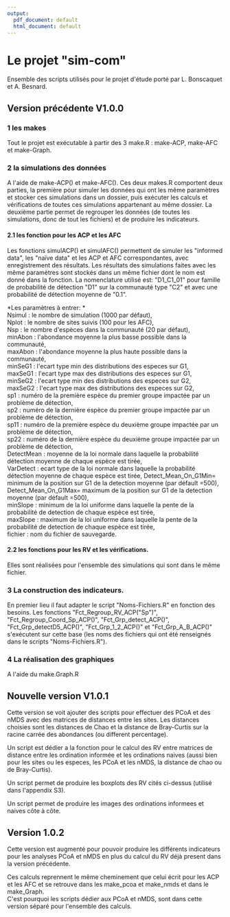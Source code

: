 ```yaml
---
output:
  pdf_document: default
  html_document: default
---
```

# Le projet "sim-com"
Ensemble des scripts utilisés pour le projet d'étude porté par L. Bonscaquet et A. Besnard.

## Version précédente V1.0.0
### 1 les makes  
Tout le projet est exécutable à partir des 3 make.R : make-ACP, make-AFC et make-Graph. 

### 2 la simulations des données
A l'aide de make-ACP() et make-AFC(). Ces deux makes.R comportent deux parties, la première pour simuler les données qui ont les même paramètres et stocker ces simulations dans un dossier, puis exécuter les calculs et vérifications de toutes ces simulations appartenant au même dossier. La deuxième partie permet de regrouper les données (de toutes les simulations, donc de tout les fichiers) et de produire les indicateurs.  

#### 2.1 les fonction pour les ACP et les AFC
Les fonctions simulACP() et simulAFC() permettent de simuler les "informed data", les "naïve data" et les ACP et AFC correspondantes, avec enregistrement des résultats.
Les résultats des simulations faites avec les même paramètres sont stockés dans un même fichier dont le nom est donné dans la fonction. La nomenclature utilisé est: "D1_C1_01" pour famille de probabilité de détection "D1" sur la communauté type "C2" et avec une probabilité de détection moyenne de "0.1".

*Les paramètres à entrer: *   
Nsimul : le nombre de simulation (1000 par défaut),  
Nplot : le nombre de sites suivis (100 pour les AFC),  
Nsp : le nombre d'espèces dans la communauté (20 par défaut),  
minAbon : l'abondance moyenne la plus basse possible dans la communauté,  
maxAbon : l'abondance moyenne la plus haute possible dans la communauté,  
minSeG1 : l'ecart type min des distributions des especes sur G1,  
maxSeG1 : l'ecart type max des distributions des especes sur G1,  
minSeG2 : l'ecart type min des distributions des especes sur G2,  
maxSeG2 : l'ecart type max des distributions des especes sur G2,  
sp1 : numéro de la première espèce du premier groupe impactée par un problème de détection,  
sp2 : numéro de la dernière espèce du premier groupe impactée par un problème de détection,  
sp11 : numéro de la première espèce du deuxième groupe impactée par un problème de détection,  
sp22 : numéro de la dernière espèce du deuxième groupe impactée par un problème de détection,   
DetectMean : moyenne de la loi normale dans laquelle la probabilité détection moyenne de chaque espèce est tirée,  
VarDetect : ecart type de la loi normale dans laquelle la probabilité détection moyenne de chaque espèce est tirée, 
Detect_Mean_On_G1Min= minimum de la position sur G1 de la detection moyenne (par défault =500), 
Detect_Mean_On_G1Max= maximum de la position sur G1 de la detection moyenne (par défault =500),  
minSlope : minimum de la loi uniforme dans laquelle la pente de la probabilité de detection de chaque espèce est tirée,   
maxSlope : maximum de la loi uniforme dans laquelle la pente de la probabilité de detection de chaque espèce est tirée,   
fichier : nom du fichier de sauvegarde.

#### 2.2 les fonctions pour les RV et les vérifications.
Elles sont réalisées pour l'ensemble des simulations qui sont dans le même fichier.

### 3 La construction des indicateurs.
En premier lieu il faut adapter le script "Noms-Fichiers.R" en fonction des besoins. Les fonctions "Fct_Regroup_RV_ACP("Sp")", "Fct_Regroup_Coord_Sp_ACP()", "Fct_Grp_detect_ACP()", "Fct_Grp_detectD5_ACP()", "Fct_Grp_1_2_ACP()" et "Fct_Grp_A_B_ACP()" s'exécutent sur cette base (les noms des fichiers qui ont été renseignés dans le scripts "Noms-Fichiers.R").
 
### 4 La réalisation des graphiques  
A l'aide du make.Graph.R

## Nouvelle version V1.0.1  
Cette version se voit ajouter des scripts pour effectuer des PCoA et des nMDS avec des matrices de distances entre les sites. Les distances choisies sont les distances de Chao et la distance de Bray-Curtis sur la racine carrée des abondances (ou different percentage).  

Un script est dédier a la fonction pour le calcul des RV entre matrices de distance entre les ordination informée et les ordinations naives (aussi bien pour les sites ou les especes, les PCoA et les nMDS, la distance de chao ou de Bray-Curtis).  

Un script permet de produire les boxplots des RV cités ci-dessus (utilisé dans l'appendix S3).

Un script permet de produire les images des ordinations informees et naives côte à côte.

## Version 1.0.2  
Cette version est augmenté pour pouvoir produire les différents indicateurs pour les analyses PCoA et nMDS en plus du calcul du RV déjà present dans la version précédente.  

Ces calculs reprennent le même cheminement que celui écrit pour les ACP et les AFC et se retrouve dans les make_pcoa et make_nmds et dans le make_Graph.  
C'est pourquoi les scripts dédier aux PCoA et nMDS, sont dans cette version séparé pour l'ensemble des calculs.


